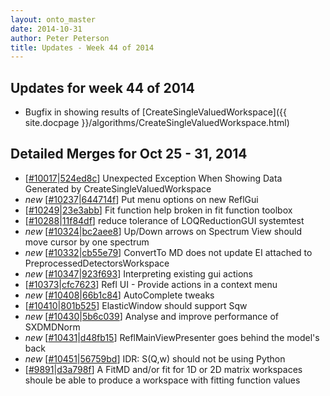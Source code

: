 ```yaml
---
layout: onto_master
date: 2014-10-31
author: Peter Peterson
title: Updates - Week 44 of 2014
---
```

Updates for week 44 of 2014
---------------------------
* Bugfix in showing results of [CreateSingleValuedWorkspace]({{ site.docpage }}/algorithms/CreateSingleValuedWorkspace.html)

Detailed Merges for Oct 25 - 31, 2014
-------------------------------------
* \[[#10017](http://trac.mantidproject.org/mantid/ticket/10017)\|[524ed8c](https://github.com/mantidproject/mantid/commit/524ed8c04b0fa517a4f6b558df913af6330bb9a3)\] Unexpected Exception When Showing Data Generated by CreateSingleValuedWorkspace
* *new* \[[#10237](http://trac.mantidproject.org/mantid/ticket/10237)\|[644714f](https://github.com/mantidproject/mantid/commit/644714f30ffb0612ddd8dca6737907316d4a6cf6)\] Put menu options on new ReflGui
* \[[#10249](http://trac.mantidproject.org/mantid/ticket/10249)\|[23e3abb](https://github.com/mantidproject/mantid/commit/23e3abb26373dd6713311b82291f043efcf82daa)\] Fit function help broken in fit function toolbox
* \[[#10288](http://trac.mantidproject.org/mantid/ticket/10288)\|[11f84df](https://github.com/mantidproject/mantid/commit/11f84df22ba334036554eefa00da2fb2883e99f9)\] reduce tolerance of LOQReductionGUI systemtest
* *new* \[[#10324](http://trac.mantidproject.org/mantid/ticket/10324)\|[bc2aee8](https://github.com/mantidproject/mantid/commit/bc2aee8b4d3abc941de1f558795741c00da85f7f)\] Up/Down arrows on Spectrum View should move cursor by one spectrum
* *new* \[[#10332](http://trac.mantidproject.org/mantid/ticket/10332)\|[cb55e79](https://github.com/mantidproject/mantid/commit/cb55e79c1ab4e0ff4365c76a5590eab843aa7386)\] ConvertTo MD does not update EI attached to PreprocessedDetectorsWorkspace
* *new* \[[#10347](http://trac.mantidproject.org/mantid/ticket/10347)\|[923f693](https://github.com/mantidproject/mantid/commit/923f69300554dfb498411c0aeae71201673ed18f)\] Interpreting existing gui actions
* \[[#10373](http://trac.mantidproject.org/mantid/ticket/10373)\|[cfc7623](https://github.com/mantidproject/mantid/commit/cfc762345e2c97b5b44bcc6520b825ff489257e3)\] Refl UI - Provide actions in a context menu
* *new* \[[#10408](http://trac.mantidproject.org/mantid/ticket/10408)\|[66b1c84](https://github.com/mantidproject/mantid/commit/66b1c84c41c28fb6259e9cc25706a0a6823908e4)\] AutoComplete tweaks
* \[[#10410](http://trac.mantidproject.org/mantid/ticket/10410)\|[801b525](https://github.com/mantidproject/mantid/commit/801b525f3ca643bd1e17825a69581ddc0df41fed)\] ElasticWindow should support Sqw
* *new* \[[#10430](http://trac.mantidproject.org/mantid/ticket/10430)\|[5b6c039](https://github.com/mantidproject/mantid/commit/5b6c0390e8aee79639ad1050ed44d4aaae3216cf)\] Analyse and improve performance of SXDMDNorm
* *new* \[[#10431](http://trac.mantidproject.org/mantid/ticket/10431)\|[d48fb15](https://github.com/mantidproject/mantid/commit/d48fb15186e08856c0a60b4ac6a543c06da1e211)\] ReflMainViewPresenter goes behind the model's back
* *new* \[[#10451](http://trac.mantidproject.org/mantid/ticket/10451)\|[56759bd](https://github.com/mantidproject/mantid/commit/56759bd6be2cd9a3c4edbfa6c976f0cf864a5d75)\] IDR: S(Q,w) should not be using Python
* \[[#9891](http://trac.mantidproject.org/mantid/ticket/9891)\|[d3a798f](https://github.com/mantidproject/mantid/commit/d3a798f289dee8b6f6dcf81791b1404e87590f13)\] A FitMD and/or fit for 1D or 2D matrix workspaces shoule be able to produce a workspace with fitting function values
